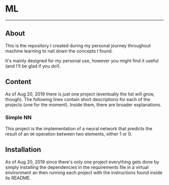 # ML
***
## About
This is the repository I created during my personal journey throughout machine learning to nail down the concepts I found.

It's mainly designed for my personal use, however you might find it useful (and I'll be glad if you do!).

## Content
As of Aug 20, 2019 there is just one project (eventually the list will grow, though).
The following lines contain short descriptions for each of the projects (one for the moment). Inside them, there are broader explanations.

### Simple NN
This project is the implementation of a neural network that predicts the result of an `OR` operation between two elements, either 1 or 0.

## Installation
As of Aug 20, 2019 since there's only one project everything gets done by simply installing the dependencies in the requirements file in a virtual environment an then running each project with the instructions found inside its README.
